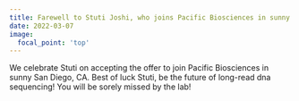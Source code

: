 ```yaml
---
title: Farewell to Stuti Joshi, who joins Pacific Biosciences in sunny California!
date: 2022-03-07
image:
  focal_point: 'top'
---
```


We celebrate Stuti on accepting the offer to join Pacific Biosciences in sunny San Diego, CA. Best of luck Stuti, be the future of long-read dna sequencing! You will be sorely missed by the lab!

<!--more-->


